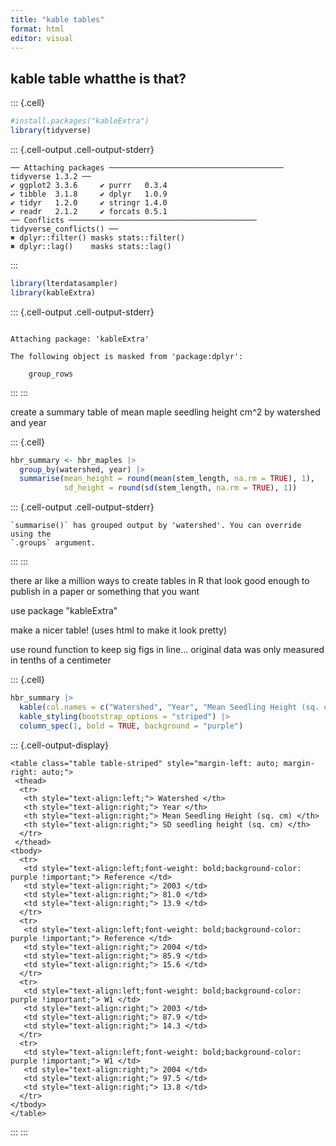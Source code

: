 ```yaml
---
title: "kable tables"
format: html
editor: visual
---
```



## kable table whatthe is that?


::: {.cell}

```{.r .cell-code}
#install.packages("kableExtra")
library(tidyverse) 
```

::: {.cell-output .cell-output-stderr}
```
── Attaching packages ─────────────────────────────────────── tidyverse 1.3.2 ──
✔ ggplot2 3.3.6     ✔ purrr   0.3.4
✔ tibble  3.1.8     ✔ dplyr   1.0.9
✔ tidyr   1.2.0     ✔ stringr 1.4.0
✔ readr   2.1.2     ✔ forcats 0.5.1
── Conflicts ────────────────────────────────────────── tidyverse_conflicts() ──
✖ dplyr::filter() masks stats::filter()
✖ dplyr::lag()    masks stats::lag()
```
:::

```{.r .cell-code}
library(lterdatasampler) 
library(kableExtra)
```

::: {.cell-output .cell-output-stderr}
```

Attaching package: 'kableExtra'

The following object is masked from 'package:dplyr':

    group_rows
```
:::
:::


create a summary table of mean maple seedling height cm\^2 by watershed and year


::: {.cell}

```{.r .cell-code}
hbr_summary <- hbr_maples |> 
  group_by(watershed, year) |> 
  summarise(mean_height = round(mean(stem_length, na.rm = TRUE), 1), 
            sd_height = round(sd(stem_length, na.rm = TRUE), 1))
```

::: {.cell-output .cell-output-stderr}
```
`summarise()` has grouped output by 'watershed'. You can override using the
`.groups` argument.
```
:::
:::


there ar like a million ways to create tables in R that look good enough to publish in a paper or something that you want

use package "kableExtra"

make a nicer table! (uses html to make it look pretty)

use round function to keep sig figs in line... original data was only measured in tenths of a centimeter


::: {.cell}

```{.r .cell-code}
hbr_summary |> 
  kable(col.names = c("Watershed", "Year", "Mean Seedling Height (sq. cm)", "SD seedling height (sq. cm)")) |> 
  kable_styling(bootstrap_options = "striped") |> 
  column_spec(1, bold = TRUE, background = "purple")
```

::: {.cell-output-display}
`````{=html}
<table class="table table-striped" style="margin-left: auto; margin-right: auto;">
 <thead>
  <tr>
   <th style="text-align:left;"> Watershed </th>
   <th style="text-align:right;"> Year </th>
   <th style="text-align:right;"> Mean Seedling Height (sq. cm) </th>
   <th style="text-align:right;"> SD seedling height (sq. cm) </th>
  </tr>
 </thead>
<tbody>
  <tr>
   <td style="text-align:left;font-weight: bold;background-color: purple !important;"> Reference </td>
   <td style="text-align:right;"> 2003 </td>
   <td style="text-align:right;"> 81.0 </td>
   <td style="text-align:right;"> 13.9 </td>
  </tr>
  <tr>
   <td style="text-align:left;font-weight: bold;background-color: purple !important;"> Reference </td>
   <td style="text-align:right;"> 2004 </td>
   <td style="text-align:right;"> 85.9 </td>
   <td style="text-align:right;"> 15.6 </td>
  </tr>
  <tr>
   <td style="text-align:left;font-weight: bold;background-color: purple !important;"> W1 </td>
   <td style="text-align:right;"> 2003 </td>
   <td style="text-align:right;"> 87.9 </td>
   <td style="text-align:right;"> 14.3 </td>
  </tr>
  <tr>
   <td style="text-align:left;font-weight: bold;background-color: purple !important;"> W1 </td>
   <td style="text-align:right;"> 2004 </td>
   <td style="text-align:right;"> 97.5 </td>
   <td style="text-align:right;"> 13.8 </td>
  </tr>
</tbody>
</table>

`````
:::
:::

